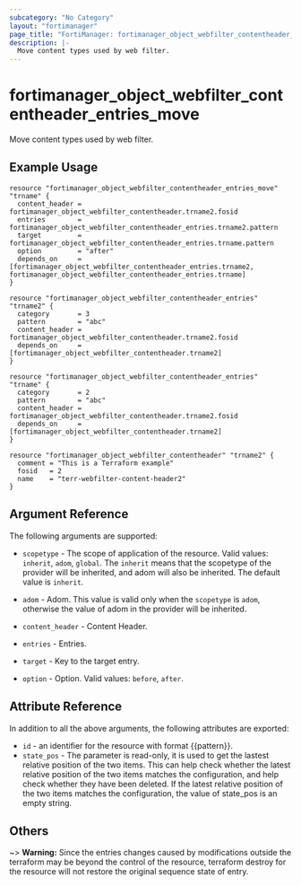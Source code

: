 ```yaml
---
subcategory: "No Category"
layout: "fortimanager"
page_title: "FortiManager: fortimanager_object_webfilter_contentheader_entries_move"
description: |-
  Move content types used by web filter.
---
```


# fortimanager_object_webfilter_contentheader_entries_move
Move content types used by web filter.

## Example Usage

```hcl
resource "fortimanager_object_webfilter_contentheader_entries_move" "trname" {
  content_header = fortimanager_object_webfilter_contentheader.trname2.fosid
  entries        = fortimanager_object_webfilter_contentheader_entries.trname2.pattern
  target         = fortimanager_object_webfilter_contentheader_entries.trname.pattern
  option         = "after"
  depends_on     = [fortimanager_object_webfilter_contentheader_entries.trname2, fortimanager_object_webfilter_contentheader_entries.trname]
}

resource "fortimanager_object_webfilter_contentheader_entries" "trname2" {
  category       = 3
  pattern        = "abc"
  content_header = fortimanager_object_webfilter_contentheader.trname2.fosid
  depends_on     = [fortimanager_object_webfilter_contentheader.trname2]
}

resource "fortimanager_object_webfilter_contentheader_entries" "trname" {
  category       = 2
  pattern        = "abc"
  content_header = fortimanager_object_webfilter_contentheader.trname2.fosid
  depends_on     = [fortimanager_object_webfilter_contentheader.trname2]
}

resource "fortimanager_object_webfilter_contentheader" "trname2" {
  comment = "This is a Terraform example"
  fosid   = 2
  name    = "terr-webfilter-content-header2"
}
```

## Argument Reference


The following arguments are supported:

* `scopetype` - The scope of application of the resource. Valid values: `inherit`, `adom`, `global`. The `inherit` means that the scopetype of the provider will be inherited, and adom will also be inherited. The default value is `inherit`.
* `adom` - Adom. This value is valid only when the `scopetype` is `adom`, otherwise the value of adom in the provider will be inherited.
* `content_header` - Content Header.
* `entries` - Entries.

* `target` - Key to the target entry.
* `option` - Option. Valid values: `before`, `after`.


## Attribute Reference

In addition to all the above arguments, the following attributes are exported:
* `id` - an identifier for the resource with format {{pattern}}.
* `state_pos` - The parameter is read-only, it is used to get the lastest relative position of the two items. This can help check whether the latest relative position of the two items matches the configuration, and help check whether they have been deleted. If the latest relative position of the two items matches the configuration, the value of state_pos is an empty string.

## Others

~> **Warning:** Since the entries changes caused by modifications outside the terraform may be beyond the control of the resource, terraform destroy for the resource will not restore the original sequence state of entry.
